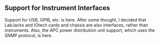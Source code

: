 ## Support for Instrument Interfaces

Support for USB, GPIB, etc. is here.  After some thought, I decided that LabJacks and IOtech cards and chassis are also interfaces, rather than instruments.  Also, the APC power distribution unit support, which uses the SNMP protocol, is here.